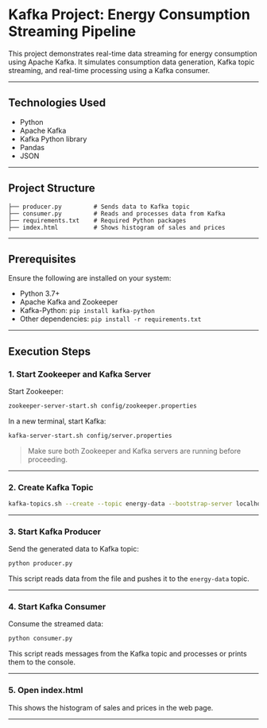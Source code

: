 
# Kafka Project: Energy Consumption Streaming Pipeline

This project demonstrates real-time data streaming for energy consumption using Apache Kafka. It simulates consumption data generation, Kafka topic streaming, and real-time processing using a Kafka consumer.

---

## Technologies Used

* Python
* Apache Kafka
* Kafka Python library
* Pandas
* JSON

---

## Project Structure

```
├── producer.py         # Sends data to Kafka topic
├── consumer.py         # Reads and processes data from Kafka
├── requirements.txt    # Required Python packages
├── imdex.html          # Shows histogram of sales and prices
```

---

## Prerequisites

Ensure the following are installed on your system:

* Python 3.7+
* Apache Kafka and Zookeeper
* Kafka-Python: `pip install kafka-python`
* Other dependencies: `pip install -r requirements.txt`

---

## Execution Steps

### 1. Start Zookeeper and Kafka Server

Start Zookeeper:

```bash
zookeeper-server-start.sh config/zookeeper.properties
```

In a new terminal, start Kafka:

```bash
kafka-server-start.sh config/server.properties
```

> Make sure both Zookeeper and Kafka servers are running before proceeding.

---

### 2. Create Kafka Topic

```bash
kafka-topics.sh --create --topic energy-data --bootstrap-server localhost:9092 --partitions 1 --replication-factor 1
```

---

### 3. Start Kafka Producer

Send the generated data to Kafka topic:

```bash
python producer.py
```

This script reads data from the file and pushes it to the `energy-data` topic.

---

### 4. Start Kafka Consumer

Consume the streamed data:

```bash
python consumer.py
```

This script reads messages from the Kafka topic and processes or prints them to the console.

---

### 5. Open index.html

This shows the histogram of sales and prices in the web page.

---

